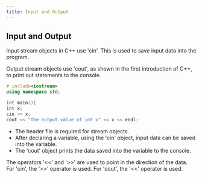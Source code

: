 ```yaml
---
title: Input and Output
---
```


## Input and Output

Input stream objects in C++ use 'cin'. This is used to save input data into the program.

Output stream objects use 'cout', as shown in the first introduction of C++, to print out statements to the console.

```C++
# include<iostream>
using namespace std;

int main(){
int x;
cin >> x;
cout << "The output value of int x" << x << endl;

```

* The header file <iostream> is required for stream objects.
* After declaring a variable, using the 'cin' object, input data can be saved into the variable.
* The 'cout' object prints the data saved into the variable to the console.

The operators '<<' and '>>' are used to point in the direction of the data.
For 'cin', the '>>' operator is used.
For 'cout', the '<<' operator is used.
